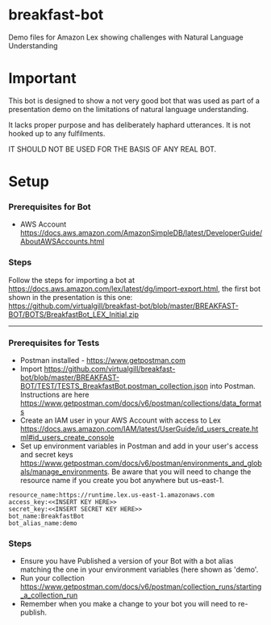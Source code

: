 # breakfast-bot
Demo files for Amazon Lex showing challenges with Natural Language Understanding

# Important
This bot is designed to show a not very good bot that was used as part of a presentation demo on the limitations of natural language understanding. 

It lacks proper purpose and has deliberately haphard utterances. It is not hooked up to any fulfilments.

IT SHOULD NOT BE USED FOR THE BASIS OF ANY REAL BOT.

# Setup

### Prerequisites for Bot
* AWS Account https://docs.aws.amazon.com/AmazonSimpleDB/latest/DeveloperGuide/AboutAWSAccounts.html

### Steps
Follow the steps for importing a bot at https://docs.aws.amazon.com/lex/latest/dg/import-export.html, the first bot shown in the presentation is this one:
https://github.com/virtualgill/breakfast-bot/blob/master/BREAKFAST-BOT/BOTS/BreakfastBot_LEX_Initial.zip

----

### Prerequisites for Tests
* Postman installed - https://www.getpostman.com
* Import https://github.com/virtualgill/breakfast-bot/blob/master/BREAKFAST-BOT/TEST/TESTS_BreakfastBot.postman_collection.json into Postman. Instructions are here https://www.getpostman.com/docs/v6/postman/collections/data_formats
* Create an IAM user in your AWS Account with access to Lex https://docs.aws.amazon.com/IAM/latest/UserGuide/id_users_create.html#id_users_create_console
* Set up environment variables in Postman and add in your user's access and secret keys https://www.getpostman.com/docs/v6/postman/environments_and_globals/manage_environments. Be aware that you will need to change the resource name if you create you bot anywhere but us-east-1.
~~~~
resource_name:https://runtime.lex.us-east-1.amazonaws.com
access_key:<<INSERT KEY HERE>>
secret_key:<<INSERT SECRET KEY HERE>>
bot_name:BreakfastBot
bot_alias_name:demo
~~~~

### Steps
* Ensure you have Published a version of your Bot with a bot alias matching the one in your environment variables (here shown as 'demo'.
* Run your collection https://www.getpostman.com/docs/v6/postman/collection_runs/starting_a_collection_run
* Remember when you make a change to your bot you will need to re-publish.

